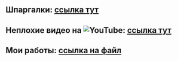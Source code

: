 ## Шпаргалки: [ссылка тут](https://high.tealeaf.su/about-csharp.html) 
## Неплохие видео на ![YouTube](https://img.shields.io/badge/YouTube-%23FF0000.svg?style=for-the-badge&logo=YouTube&logoColor=white): [ссылка тут](https://youtu.be/KyFWqbRfWIA "104 видео")
## Мои работы:  [ссылка на файл](tasks)
